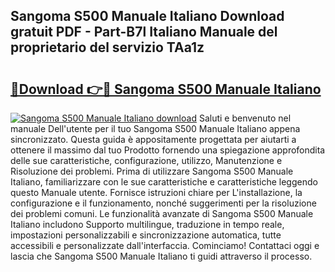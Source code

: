 ## Sangoma S500 Manuale Italiano Download gratuit PDF - Part-B7l Italiano Manuale del proprietario del servizio TAa1z

# <h2><a href="http://dfbpdr.blite.top/?on=Sangoma+S500+Manuale+Italiano">🔗Download 👉🔴 Sangoma S500 Manuale Italiano</a></h2>

[![Sangoma S500 Manuale Italiano download](https://i.imgur.com/lujVjoI.png)](http://dfbpdr.blite.top/?on=Sangoma+S500+Manuale+Italiano)
Saluti e benvenuto nel manuale Dell'utente per il tuo Sangoma S500 Manuale Italiano appena sincronizzato. Questa guida è appositamente progettata per aiutarti a ottenere il massimo dal tuo Prodotto fornendo una spiegazione approfondita delle sue caratteristiche, configurazione, utilizzo, Manutenzione e Risoluzione dei problemi. Prima di utilizzare Sangoma S500 Manuale Italiano, familiarizzare con le sue caratteristiche e caratteristiche leggendo questo Manuale utente. Fornisce istruzioni chiare per L'installazione, la configurazione e il funzionamento, nonché suggerimenti per la risoluzione dei problemi comuni. Le funzionalità avanzate di Sangoma S500 Manuale Italiano includono Supporto multilingue, traduzione in tempo reale, impostazioni personalizzabili e sincronizzazione automatica, tutte accessibili e personalizzate dall'interfaccia. Cominciamo! Contattaci oggi e lascia che Sangoma S500 Manuale Italiano ti guidi attraverso il processo.
